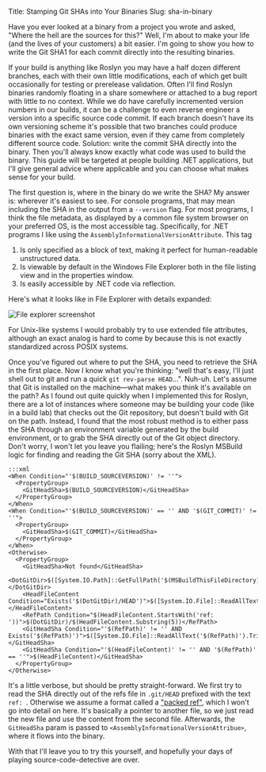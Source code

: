 Title: Stamping Git SHAs into Your Binaries
Slug: sha-in-binary

Have you ever looked at a binary from a project you wrote and asked, "Where the hell
are the sources for this?" Well, I'm about to make your life (and the lives of your
customers) a bit easier. I'm going to show you how to write the Git SHA1 for each
commit directly into the resulting binaries.

If your build is anything like Roslyn you may have a half dozen different branches,
each with their own little modifications, each of which get built occasionally for
testing or prerelease validation. Often I'll find Roslyn binaries randomly floating
in a share somewhere or attached to a bug report with little to no context. While
we do have carefully incremented version numbers in our builds, it can be a challenge
to even reverse engineer a version into a specific source code commit. If each branch
doesn't have its own versioning scheme it's possible that two branches could
produce binaries with the exact same version, even if they came from completely
different source code. Solution: write the commit SHA directly into the binary. Then
you'll always know exactly what code was used to build the binary. This
guide will be targeted at people building .NET applications, but I'll give general
advice where applicable and you can choose what makes sense for your build.

The first question is, where in the binary do we write the SHA? My answer is: wherever
it's easiest to see. For console programs, that may mean including the SHA in the output
from a `--version` flag. For most programs, I think the file metadata, as displayed by
a common file system browser on your preferred OS, is the most accessible tag. Specifically,
for .NET programs I like using the `AssemblyInformationalVersionAttribute`. This tag

  1. Is only specified as a block of text, making it perfect for human-readable unstructured
     data.
  2. Is viewable by default in the Windows File Explorer both in the file listing view
     and in the properties window.
  3. Is easily accessible by .NET code via reflection.

Here's what it looks like in File Explorer with details expanded:

![File explorer screenshot]({filename}/images/file-xplore.jpg)

For Unix-like systems I would probably try to use extended file attributes, although
an exact analog is hard to come by because this is not exactly standardized across POSIX
systems.

Once you've figured out where to put the SHA, you need to retrieve the SHA in the first
place. Now I know what you're thinking: "well that's easy, I'll just shell out to git
and run a quick `git rev-parse HEAD`...". Nuh-uh. Let's assume that Git is installed on
the machine&mdash;what makes you think it's available on the path? As I found out quite
quickly when I implemented this for Roslyn, there are a lot of instances where someone
may be building your code (like in a build lab) that checks out the Git repository, but
doesn't build with Git on the path. Instead, I found that the most robust method is to
either pass the SHA through an environment variable generated by the build environment,
or to grab the SHA directly out of the Git object directory. Don't worry, I won't let
you leave you flailing; here's the Roslyn MSBuild logic for finding and reading the
Git SHA (sorry about the XML).

    :::xml
    <When Condition="'$(BUILD_SOURCEVERSION)' != ''">
      <PropertyGroup>
        <GitHeadSha>$(BUILD_SOURCEVERSION)</GitHeadSha>
      </PropertyGroup>
    </When>
    <When Condition="'$(BUILD_SOURCEVERSION)' == '' AND '$(GIT_COMMIT)' != ''">
      <PropertyGroup>
        <GitHeadSha>$(GIT_COMMIT)</GitHeadSha>
      </PropertyGroup>
    </When>
    <Otherwise>
      <PropertyGroup>
        <GitHeadSha>Not found</GitHeadSha>
        <DotGitDir>$([System.IO.Path]::GetFullPath('$(MSBuildThisFileDirectory)../../.git'))</DotGitDir>
        <HeadFileContent Condition="Exists('$(DotGitDir)/HEAD')">$([System.IO.File]::ReadAllText('$(DotGitDir)/HEAD').Trim())</HeadFileContent>
        <RefPath Condition="$(HeadFileContent.StartsWith('ref: '))">$(DotGitDir)/$(HeadFileContent.Substring(5))</RefPath>
        <GitHeadSha Condition="'$(RefPath)' != '' AND Exists('$(RefPath)')">$([System.IO.File]::ReadAllText('$(RefPath)').Trim())</GitHeadSha>
        <GitHeadSha Condition="'$(HeadFileContent)' != '' AND '$(RefPath)' == ''">$(HeadFileContent)</GitHeadSha>
      </PropertyGroup>
    </Otherwise>

It's  a little verbose, but should be pretty straight-forward. We first try to
read the SHA directly out of the refs file in `.git/HEAD` prefixed with the
text `ref: `. Otherwise we assume a format called a ["packed
ref"](https://git-scm.com/docs/git-pack-refs), which I won't go into detail
on here. It's basically a pointer to another file, so we just read the new
file and use the content from the second file. Afterwards, the `GitHeadSha`
param is passed to `<AssemblyInformationalVersionAttribue>`, where it flows
into the binary.

With that I'll leave you to try this yourself, and hopefully your days of playing source-code-detective are over.